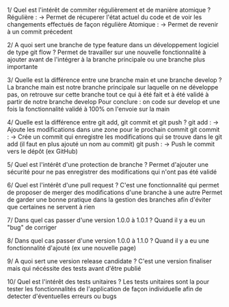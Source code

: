 1/ Quel est l'intérêt de commiter régulièrement et de manière atomique ?
    Régulière :
        -> Permet de récuperer l'état actuel du code et de voir les changements effectués de façon régulière
    Atomique :
        -> Permet de revenir à un commit précedent

2/ A quoi sert une branche de type feature dans un développement logiciel de type git flow ?
    Permet de travailler sur une nouvelle fonctionnalité à ajouter avant de l'intégrer à la branche principale ou une branche plus importante

3/ Quelle est la différence entre une branche main et une branche develop ?
    La branche main est notre branche principale sur laquelle on ne développe pas, on retrouve sur cette branche tout ce qui à été fait et à été validé à partir de notre branche develop
    Pour conclure : on code sur develop et une fois la fonctionnalité validé à 100% on l'envoie sur la main

4/ Quelle est la différence entre git add, git commit et git push ?
    git add : 
        -> Ajoute les modifications dans une zone pour le prochain commit
    git commit : 
        -> Crée un commit qui enregistre les modifications qui se trouve dans le git add (il faut en plus ajouté un nom au commit)
    git push : 
        -> Push le commit vers le dépôt (ex GitHub)

5/ Quel est l'intérêt d'une protection de branche ?
    Permet d'ajouter une sécurité pour ne pas enregistrer des modifications qui n'ont pas été validé

6/ Quel est l'intérêt d'une pull request ?
    C'est une fonctionnalité qui permet de proposer de merger des modifications d'une branche à une autre
    Permet de garder une bonne pratique dans la gestion des branches afin d'éviter que certaines ne servent à rien 

7/ Dans quel cas passer d'une version 1.0.0 à 1.0.1 ?
    Quand il y a eu un "bug" de corriger

8/ Dans quel cas passer d'une version 1.0.0 à 1.1.0 ?
    Quand il y a eu une fonctionnalité d'ajouté (ex une nouvelle page)

9/ A quoi sert une version release candidate ?
    C'est une version finaliser mais qui nécéssite des tests avant d'être publié

10/ Quel est l'intérêt des tests unitaires ?
    Les tests unitaires sont la pour tester les fonctionnalités de l'application de façon individuelle afin de detecter d'éventuelles erreurs ou bugs